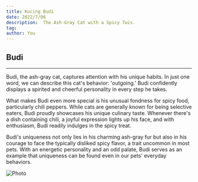 ```yaml
---
title: Kucing Budi
date: 2022/7/06
description:  The Ash-Gray Cat with a Spicy Twis.
tag: 
author: You
---
```


## Budi


---


Budi, the ash-gray cat, captures attention with his unique habits. In just one word, we can describe this cat's behavior: 'outgoing.' Budi confidently displays a spirited and cheerful personality in every step he takes.

What makes Budi even more special is his unusual fondness for spicy food, particularly chili peppers. While cats are generally known for being selective eaters, Budi proudly showcases his unique culinary taste. Whenever there's a dish containing chili, a joyful expression lights up his face, and with enthusiasm, Budi readily indulges in the spicy treat.

Budi's uniqueness not only lies in his charming ash-gray fur but also in his courage to face the typically disliked spicy flavor, a trait uncommon in most pets. With an energetic personality and an odd palate, Budi serves as an example that uniqueness can be found even in our pets' everyday behaviors.

<Image
  src="/images/budi.jpg"
  alt="Photo"
  width={562}
  height={375}
  priority
  className="next-image"
/>